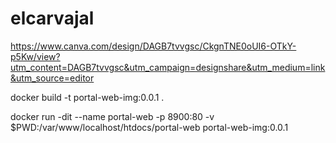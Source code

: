 # elcarvajal

https://www.canva.com/design/DAGB7tvvgsc/CkgnTNE0oUI6-OTkY-p5Kw/view?utm_content=DAGB7tvvgsc&utm_campaign=designshare&utm_medium=link&utm_source=editor 

docker build -t portal-web-img:0.0.1 .

 docker run -dit --name portal-web -p 8900:80 -v $PWD:/var/www/localhost/htdocs/portal-web portal-web-img:0.0.1
